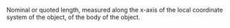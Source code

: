 ﻿Nominal or quoted length, measured along the x-axis of the local coordinate system of the object, of the body of the object.